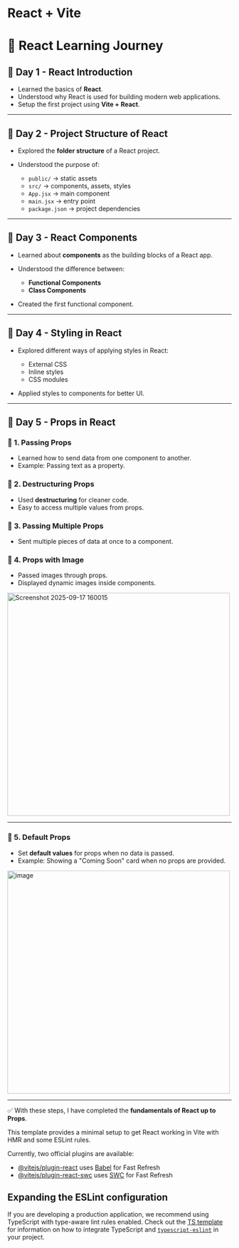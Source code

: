 # React + Vite

# 🚀 React Learning Journey

## 📅 Day 1 - React Introduction

* Learned the basics of **React**.
* Understood why React is used for building modern web applications.
* Setup the first project using **Vite + React**.

---

## 📅 Day 2 - Project Structure of React

* Explored the **folder structure** of a React project.
* Understood the purpose of:

  * `public/` → static assets
  * `src/` → components, assets, styles
  * `App.jsx` → main component
  * `main.jsx` → entry point
  * `package.json` → project dependencies

---

## 📅 Day 3 - React Components

* Learned about **components** as the building blocks of a React app.
* Understood the difference between:

  * **Functional Components**
  * **Class Components**
* Created the first functional component.

---

## 📅 Day 4 - Styling in React

* Explored different ways of applying styles in React:

  * External CSS
  * Inline styles
  * CSS modules
* Applied styles to components for better UI.

---

## 📅 Day 5 - Props in React

### 🔹 1. Passing Props

* Learned how to send data from one component to another.
* Example: Passing text as a property.



### 🔹 2. Destructuring Props

* Used **destructuring** for cleaner code.
* Easy to access multiple values from props.



### 🔹 3. Passing Multiple Props

* Sent multiple pieces of data at once to a component.




### 🔹 4. Props with Image

* Passed images through props.
* Displayed dynamic images inside components.

<img width="500" height="500" alt="Screenshot 2025-09-17 160015" src="https://github.com/user-attachments/assets/1cf23c29-e541-4f11-a5b4-871aba29ec93" />


---

### 🔹 5. Default Props

* Set **default values** for props when no data is passed.
* Example: Showing a "Coming Soon" card when no props are provided.

<img width="500" height="500" alt="image" src="https://github.com/user-attachments/assets/83e79907-bfc5-43ee-8121-b819a1d1d1a8" />

---

✅ With these steps, I have completed the **fundamentals of React up to Props**.


This template provides a minimal setup to get React working in Vite with HMR and some ESLint rules.

Currently, two official plugins are available:

- [@vitejs/plugin-react](https://github.com/vitejs/vite-plugin-react/blob/main/packages/plugin-react) uses [Babel](https://babeljs.io/) for Fast Refresh
- [@vitejs/plugin-react-swc](https://github.com/vitejs/vite-plugin-react/blob/main/packages/plugin-react-swc) uses [SWC](https://swc.rs/) for Fast Refresh

## Expanding the ESLint configuration

If you are developing a production application, we recommend using TypeScript with type-aware lint rules enabled. Check out the [TS template](https://github.com/vitejs/vite/tree/main/packages/create-vite/template-react-ts) for information on how to integrate TypeScript and [`typescript-eslint`](https://typescript-eslint.io) in your project.
